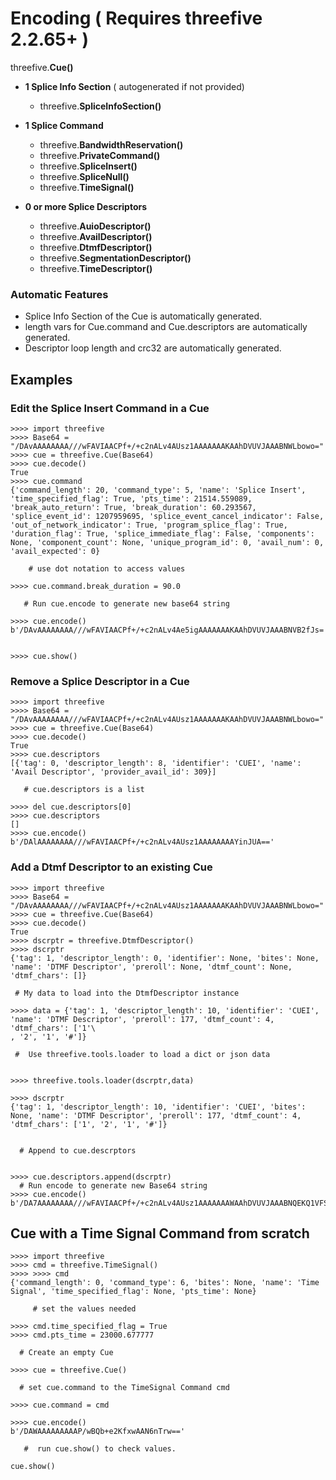 # Encoding ( Requires threefive 2.2.65+ )


threefive.**Cue()** 

* **1 Splice Info Section** ( autogenerated if not provided)
    * threefive.**SpliceInfoSection()**

* **1 Splice Command**
    * threefive.**BandwidthReservation()**
    * threefive.**PrivateCommand()**
    * threefive.**SpliceInsert()**
    * threefive.**SpliceNull()**
    * threefive.**TimeSignal()**

* **0 or more Splice Descriptors**
    * threefive.**AuioDescriptor()**
    * threefive.**AvailDescriptor()**
    * threefive.**DtmfDescriptor()**
    * threefive.**SegmentationDescriptor()**
    * threefive.**TimeDescriptor()**

### Automatic Features

* Splice Info Section of the Cue is automatically generated. 
* length vars for Cue.command and Cue.descriptors are automatically generated.  
* Descriptor loop length and crc32 are automatically generated. 

## Examples

### Edit the Splice Insert Command in a Cue 
```python3
>>>> import threefive
>>>> Base64 = "/DAvAAAAAAAA///wFAVIAACPf+/+c2nALv4AUsz1AAAAAAAKAAhDVUVJAAABNWLbowo="
>>>> cue = threefive.Cue(Base64)
>>>> cue.decode()
True
>>>> cue.command
{'command_length': 20, 'command_type': 5, 'name': 'Splice Insert', 'time_specified_flag': True, 'pts_time': 21514.559089, 'break_auto_return': True, 'break_duration': 60.293567, 'splice_event_id': 1207959695, 'splice_event_cancel_indicator': False, 'out_of_network_indicator': True, 'program_splice_flag': True, 'duration_flag': True, 'splice_immediate_flag': False, 'components': None, 'component_count': None, 'unique_program_id': 0, 'avail_num': 0, 'avail_expected': 0}

    # use dot notation to access values 
    
>>>> cue.command.break_duration = 90.0

   # Run cue.encode to generate new base64 string
      
>>>> cue.encode()
b'/DAvAAAAAAAA///wFAVIAACPf+/+c2nALv4Ae5igAAAAAAAKAAhDVUVJAAABNVB2fJs='


>>>> cue.show()
```
### Remove a Splice Descriptor in a Cue
```python3
>>>> import threefive
>>>> Base64 = "/DAvAAAAAAAA///wFAVIAACPf+/+c2nALv4AUsz1AAAAAAAKAAhDVUVJAAABNWLbowo="
>>>> cue = threefive.Cue(Base64)
>>>> cue.decode()
True
>>>> cue.descriptors
[{'tag': 0, 'descriptor_length': 8, 'identifier': 'CUEI', 'name': 'Avail Descriptor', 'provider_avail_id': 309}]

   # cue.descriptors is a list

>>>> del cue.descriptors[0]
>>>> cue.descriptors
[]
>>>> cue.encode()
b'/DAlAAAAAAAA///wFAVIAACPf+/+c2nALv4AUsz1AAAAAAAAYinJUA=='
```
### Add a Dtmf Descriptor to an existing Cue
```python3
>>>> import threefive
>>>> Base64 = "/DAvAAAAAAAA///wFAVIAACPf+/+c2nALv4AUsz1AAAAAAAKAAhDVUVJAAABNWLbowo="
>>>> cue = threefive.Cue(Base64)
>>>> cue.decode()
True
>>>> dscrptr = threefive.DtmfDescriptor()
>>>> dscrptr
{'tag': 1, 'descriptor_length': 0, 'identifier': None, 'bites': None, 'name': 'DTMF Descriptor', 'preroll': None, 'dtmf_count': None, 'dtmf_chars': []}

 # My data to load into the DtmfDescriptor instance

>>>> data = {'tag': 1, 'descriptor_length': 10, 'identifier': 'CUEI', 'name': 'DTMF Descriptor', 'preroll': 177, 'dtmf_count': 4, 'dtmf_chars': ['1'\
, '2', '1', '#']}

 #  Use threefive.tools.loader to load a dict or json data


>>>> threefive.tools.loader(dscrptr,data)

>>>> dscrptr
{'tag': 1, 'descriptor_length': 10, 'identifier': 'CUEI', 'bites': None, 'name': 'DTMF Descriptor', 'preroll': 177, 'dtmf_count': 4, 'dtmf_chars': ['1', '2', '1', '#']}


  # Append to cue.descrptors


>>>> cue.descriptors.append(dscrptr)
  # Run encode to generate new Base64 string
>>>> cue.encode()
b'/DA7AAAAAAAA///wFAVIAACPf+/+c2nALv4AUsz1AAAAAAAWAAhDVUVJAAABNQEKQ1VFSbGfMTIxI55FecI='
```

## Cue with a Time Signal Command from scratch

```python3
>>>> import threefive
>>>> cmd = threefive.TimeSignal()
>>>> >>>> cmd
{'command_length': 0, 'command_type': 6, 'bites': None, 'name': 'Time Signal', 'time_specified_flag': None, 'pts_time': None}

     # set the values needed
     
>>>> cmd.time_specified_flag = True
>>>> cmd.pts_time = 23000.677777

  # Create an empty Cue

>>>> cue = threefive.Cue()

  # set cue.command to the TimeSignal Command cmd
  
>>>> cue.command = cmd

>>>> cue.encode()
b'/DAWAAAAAAAAAP/wBQb+e2KfxwAAN6nTrw=='

   #  run cue.show() to check values.
   
cue.show()
```
